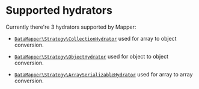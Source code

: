 
# Supported hydrators

Currently there're 3 hydrators supported by Mapper:

* [`DataMapper\Strategy\CollectionHydrator`](https://github.com/vklymniuk/dto-mapper/blob/master/src/Hydrator/CollectionHydrator.php)
used for array to object conversion.

* [`DataMapper\Strategy\ObjectHydrator`](https://github.com/vklymniuk/dto-mapper/blob/master/src/Hydrator/ObjectHydrator.php)
used for object to object conversion. 
 
 * [`DataMapper\Strategy\ArraySerializableHydrator`](https://github.com/vklymniuk/dto-mapper/blob/master/src/Hydrator/ArraySerializableHydrator.php)
 used for array to array conversion.